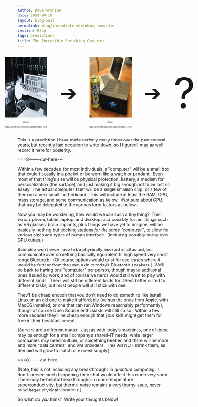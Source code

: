 ```yaml
---
author: Dave Aronson
date: 2024-08-10
layout: blog-post
permalink: blog/incredible-shrinking-computer
section: Blog
tags: predictions
title: The Incredible Shrinking Computer
---
```


<div style="align-items: center; display: flex; justify-content: center; text-align: center">
  <figure>
    <img src="/assets/img/mainframe.jpg" height="200"
     alt="man using a mainframe console, with mainframe in background">
    <figcaption><span style="font-size: .4em">Image: https://www.flickr.com/photos/aaronpk/6063447236</span></figcaption>
  </figure>
  <span style="font-size: 5em">&#10132;</span>
  <figure>
    <img src="/assets/img/tiny-server.jpg" height="200"
     alt="very small computer next to soda can and laptop">
    <figcaption><span style="font-size: .4em">Image: https://www.flickr.com/photos/aaronpk/6063447236</span></figcaption>
  </figure>
  <span style="font-size: 5em">&#10132;</span>
  <span style="font-size: 10em">&nbsp;?</span>
</div>

This is a prediction I have made verbally
many times over the past several years,
but recently had occasion to write down,
so I figured I may as well record it here for posterity.

===8<---cut-here---

Within a few decades, for most individuals,
a "computer" will be a small box
that could fit easily in a pocket
or be worn like a watch or pendant.&nbsp;
Even most of that thing’s size will be
physical protection, battery, a medium for personalization (the surface),
and just making it big enough not to be lost so easily.&nbsp;
The actual computer itself will be
a single smallish chip, or a few of them on a very small motherboard.&nbsp;
This will include at least the RAM, CPU, mass storage,
and some communication as below.&nbsp;
(Not sure about GPU;
that may be delegated to the various form factors as below.)

Now you may be wondering, how would we _use_ such a tiny thing?&nbsp;
Their watch, phone, tablet, laptop, and desktop,
and possibly further things such as VR glasses, brain implants,
plus things we have yet to imagine,
will be basically nothing but docking stations _for the same "computer"_,
to allow for various sizes and types of human interface.&nbsp;
(Including possibly taking over GPU duties.)

Said chip won’t even have to be physically inserted or attached,
but communicate over something basically equivalent to
high speed very short range Bluetooth.&nbsp;
(Of course options would exist for use-cases where
it would be further from the user,
akin to today’s Bluetooth speakers.)&nbsp;
We’ll be back to having one "computer" per person,
though maybe additional ones issued by work,
and of course we nerds would still want to play with different kinds.&nbsp;
There will still be different kinds (or OSes) better suited to different tasks,
but most people will still stick with one.

They’ll be cheap enough that you don’t need to do something like
install Linux on an old one to make it affordable
(versus the ones from Apple, with MacOS installed,
or one that can run Windows reasonably performantly),
though of course Open Source enthusiasts will still do so.&nbsp;
Within a few more decades they’ll be cheap enough that
your kids might get them for free in their breakfast cereal.

(Servers are a different matter.&nbsp;
Just as with today’s machines,
one of these may be enough for a small company’s shared-IT needs,
while larger companies may need multiple, or something beefier,
and there will be more and more "data centers" and VM providers.&nbsp;
This will NOT shrink them, as demand will grow to match or exceed supply.)

===8<---cut-here---

(Note, this is not including
any breakthroughs in _quantum_ computing.&nbsp;
I don't foresee much happening there
that would affect this much very soon.&nbsp;
There may be helpful breakthroughs in
room-temperature superconductivity,
but thermal noise remains a very thorny issue,
never mind larger physical vibrations.)

So what do _you_ think?&nbsp;
Write your thoughts below!
